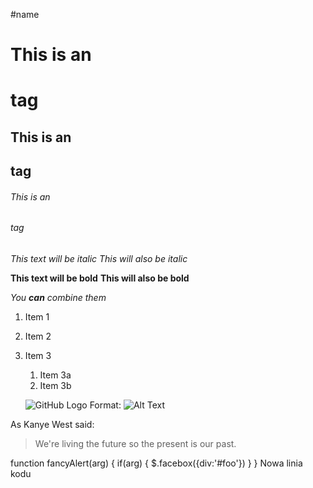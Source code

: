 #name



# This is an <h1> tag
## This is an <h2> tag
###### This is an <h6> tag





*This text will be italic*
_This will also be italic_

**This text will be bold**
__This will also be bold__

_You **can** combine them_



1. Item 1
1. Item 2
1. Item 3
   1. Item 3a
   1. Item 3b

   ![GitHub Logo](/images/logo.png)
Format: ![Alt Text](https://assets.allegrostatic.com/metrum/brand/allegro-347440b030.svg)

As Kanye West said:

> We're living the future so
> the present is our past.


function fancyAlert(arg) {
      if(arg) {
        $.facebox({div:'#foo'})
      }
    }
Nowa linia kodu
